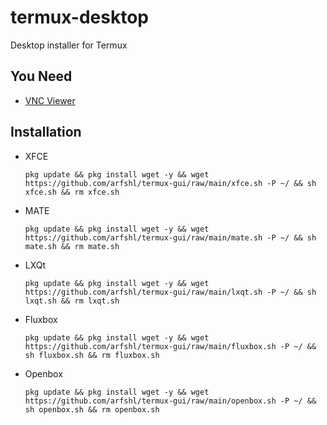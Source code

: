 # termux-desktop
Desktop installer for Termux
## You Need
- [VNC Viewer](https://play.google.com/store/apps/details?id=com.realvnc.viewer.android)
## Installation
- XFCE

      pkg update && pkg install wget -y && wget https://github.com/arfshl/termux-gui/raw/main/xfce.sh -P ~/ && sh xfce.sh && rm xfce.sh

- MATE
 
      pkg update && pkg install wget -y && wget https://github.com/arfshl/termux-gui/raw/main/mate.sh -P ~/ && sh mate.sh && rm mate.sh

- LXQt

      pkg update && pkg install wget -y && wget https://github.com/arfshl/termux-gui/raw/main/lxqt.sh -P ~/ && sh lxqt.sh && rm lxqt.sh

- Fluxbox

      pkg update && pkg install wget -y && wget https://github.com/arfshl/termux-gui/raw/main/fluxbox.sh -P ~/ && sh fluxbox.sh && rm fluxbox.sh

- Openbox

      pkg update && pkg install wget -y && wget https://github.com/arfshl/termux-gui/raw/main/openbox.sh -P ~/ && sh openbox.sh && rm openbox.sh
